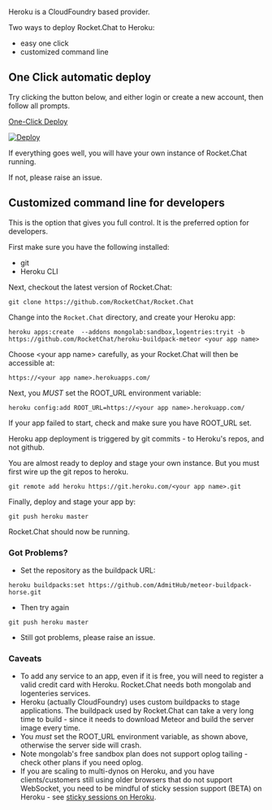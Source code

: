 Heroku is a CloudFoundry based provider.  

Two ways to deploy Rocket.Chat to Heroku:

* easy one click
* customized command line


## One Click automatic deploy


Try clicking the button below, and either login or create a new account, then follow all prompts.

[One-Click Deploy](https://heroku.com/deploy?template=https://github.com/RocketChat/Rocket.Chat/tree/master)

[![Deploy](https://www.herokucdn.com/deploy/button.png)](https://heroku.com/deploy?template=https://github.com/RocketChat/Rocket.Chat/tree/master)

If everything goes well, you will have your own instance of Rocket.Chat running.  

If not, please raise an issue.

## Customized command line for developers

This is the option that gives you full control.  It is the preferred option for developers.  

First make sure you have the following installed:

* git 
* Heroku CLI

Next, checkout the latest version of Rocket.Chat:

~~~
git clone https://github.com/RocketChat/Rocket.Chat
~~~

Change into the `Rocket.Chat` directory, and create your Heroku app:

~~~
heroku apps:create  --addons mongolab:sandbox,logentries:tryit -b https://github.com/RocketChat/heroku-buildpack-meteor <your app name>
~~~

Choose \<your app name> carefully, as your Rocket.Chat will then be accessible at:

~~~
https://<your app name>.herokuapps.com/
~~~

Next, you *MUST* set the ROOT_URL environment variable:

~~~
heroku config:add ROOT_URL=https://<your app name>.herokuapp.com/
~~~

If your app failed to start, check and make sure you have ROOT_URL set.

Heroku app deployment is triggered by git commits - to Heroku's repos, and not github.   

You are almost ready to deploy and stage your own instance.  But you must first wire up the git repos to heroku.

~~~
git remote add heroku https://git.heroku.com/<your app name>.git
~~~

Finally, deploy and stage your app by:

~~~
git push heroku master
~~~

Rocket.Chat should now be running.

### Got Problems?
* Set the repository as the buildpack URL:
~~~
heroku buildpacks:set https://github.com/AdmitHub/meteor-buildpack-horse.git
~~~
* Then try again
~~~
git push heroku master
~~~
* Still got problems, please raise an issue.


### Caveats
* To add any service to an app, even if it is free, you will need to register a valid credit card with Heroku.   Rocket.Chat needs both mongolab and logenteries services.
* Heroku (actually CloudFoundry) uses custom buildpacks to stage applications.  The buildpack used by Rocket.Chat can take a very long time to build - since it needs to download Meteor and build the server image every time.
* You *must*  set the ROOT_URL environment variable, as shown above, otherwise the server side will crash.
* Note mongolab's free sandbox plan does not support oplog tailing - check other plans if you need oplog.
* If you are scaling to multi-dynos on Heroku, and you have clients/customers still using older browsers that do not support WebSocket, you need to be mindful of sticky session support (BETA) on Heroku - see [sticky sessions on Heroku](https://devcenter.heroku.com/articles/session-affinity).